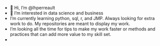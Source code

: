- 👋 Hi, I’m @lhperreault
- 👀 I’m interested in data science and business
- I’m currently learning python, sql, r, and JMP. Always looking for extra work to do. My repositories are meant to display my work. 
- I’m looking all the time for tips to make my work faster or methods and practices that can add more value to my skill set.
- 

<!---
lhperreault/lhperreault is a ✨ special ✨ repository because its `README.md` (this file) appears on your GitHub profile.
You can click the Preview link to take a look at your changes.
--->
